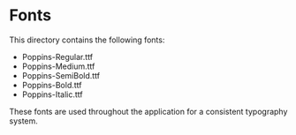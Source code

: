 # Fonts

This directory contains the following fonts:

- Poppins-Regular.ttf
- Poppins-Medium.ttf
- Poppins-SemiBold.ttf
- Poppins-Bold.ttf
- Poppins-Italic.ttf

These fonts are used throughout the application for a consistent typography system.
